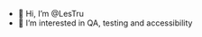 - 👋 Hi, I’m @LesTru
- 👀 I’m interested in QA, testing and accessibility

<!---
LesTru/LesTru is a ✨ special ✨ repository because its `README.md` (this file) appears on your GitHub profile.
You can click the Preview link to take a look at your changes.
--->
